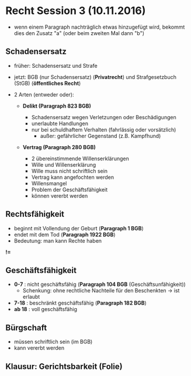 # Recht Session 3 (10.11.2016)
* wenn einem Paragraph nachträglich etwas hinzugefügt wird, bekommt dies den Zusatz "a" (oder beim zweiten Mal dann "b")

## Schadensersatz
* früher: Schadensersatz und Strafe
* jetzt: BGB (nur Schadensersatz) (**Privatrecht**) und Strafgesetzbuch (StGB) (**öffentliches Recht**)
* 2 Arten (entweder oder):

  * **Delikt (Paragraph 823 BGB)**
    * Schadensersatz wegen Verletzungen oder Beschädigungen
    * unerlaubte Handlungen
    * nur bei schuldhaftem Verhalten (fahrlässig oder vorsätzlich)
      * außer: gefährlicher Gegenstand (z.B. Kampfhund)

  * **Vertrag (Paragraph 280 BGB)**
    * 2 übereinstimmende Willenserklärungen
    * Wille und Willenserklärung
    * Wille muss nicht schriftlich sein
    * Vertrag kann angefochten werden
    * Willensmangel
    * Problem der Geschäftsfähigkeit
    * können vererbt werden

## Rechtsfähigkeit
* beginnt mit Vollendung der Geburt (**Paragraph 1 BGB**)
* endet mit dem Tod (**Paragraph 1922 BGB**)
* Bedeutung: man kann Rechte haben

**!=**

## Geschäftsfähigkeit
* **0-7** : nicht geschäftsfähig (**Paragraph 104 BGB** (Geschäftsunfähigkeit))
  * Schenkung: ohne rechtliche Nachteile für den Beschenkten &rarr; ist erlaubt
* **7-18** : beschränkt geschäftsfähig (**Paragraph 182 BGB**)
* **ab 18** : voll geschäftsfähig


## Bürgschaft
* müssen schriftlich sein (im BGB)
* kann vererbt werden



## Klausur: Gerichtsbarkeit (Folie)
